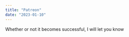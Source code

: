 ```yaml
---
title: "Patreon"
date: "2023-01-10"
---
```


Whether or not it becomes successful, I will let you know